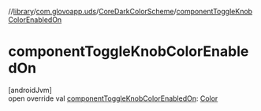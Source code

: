 //[library](../../../index.md)/[com.glovoapp.uds](../index.md)/[CoreDarkColorScheme](index.md)/[componentToggleKnobColorEnabledOn](component-toggle-knob-color-enabled-on.md)

# componentToggleKnobColorEnabledOn

[androidJvm]\
open override val [componentToggleKnobColorEnabledOn](component-toggle-knob-color-enabled-on.md): [Color](https://developer.android.com/reference/kotlin/androidx/compose/ui/graphics/Color.html)
